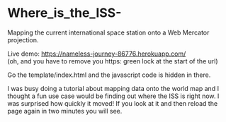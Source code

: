 # Where_is_the_ISS-
Mapping the current international space station onto a Web Mercator projection.

Live demo: https://nameless-journey-86776.herokuapp.com/  
(oh, and you have to remove you https: green lock at the start of the url)

Go the template/index.html and the javascript code is hidden in there.

I was busy doing a tutorial about mapping data onto the world map and I thought a fun use case would
be finding out where the ISS is right now. I was surprised how quickly it moved! If you look at it and 
then reload the page again in two minutes you will see.
